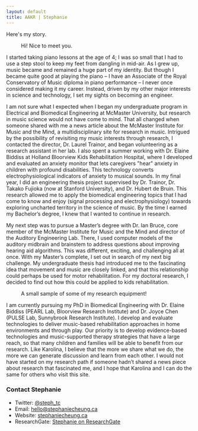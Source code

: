 ```yaml
---
layout: default
title: AAKR | Stephanie
---
```

<div class="post">
<p class="intro">Here's my story.</p>

<figure>
	<img src="{{ '/assets/img/aboutstephanie/stephanie1.jpeg' | prepend: site.baseurl }}" alt="">
	<figcaption>Hi! Nice to meet you.</figcaption>
</figure>

<p>I started taking piano lessons at the age of 4; I was so small that I had to use a step stool to keep my feet from dangling in mid-air. As I grew up, music became and remained a huge part of my identity. But though I became quite good at playing the piano – I have an Associate of the Royal Conservatory of Music diploma in piano performance – I never once considered making it my career. Instead, driven by my other major interests in science and technology, I set my sights on becoming an engineer.</p>

<p>I am not sure what I expected when I began my undergraduate program in Electrical and Biomedical Engineering at McMaster University, but research in music science would not have come to mind. That all changed when someone shared with me a news article about the McMaster Institute for Music and the Mind, a multidisciplinary site for research in music. Intrigued by the possibility of revisiting my music interests through research, I contacted the director, Dr. Laurel Trainor, and began volunteering as a research assistant in her lab. I also spent a summer working with Dr. Elaine Biddiss at Holland Bloorview Kids Rehabilitation Hospital, where I developed and evaluated an anxiety monitor that lets caregivers "hear" anxiety in children with profound disabilities. This technology converts electrophysiological indicators of anxiety to musical sounds. In my final year, I did an engineering thesis project supervised by Dr. Trainor, Dr. Takako Fujioka (now at Stanford University), and Dr. Hubert de Bruin. This research allowed me to apply the biomedical engineering topics that I had come to know and enjoy (signal processing and electrophysiology) towards exploring uncharted territory in the science of music. By the time I earned my Bachelor’s degree, I knew that I wanted to continue in research.</p>

<p>My next step was to pursue a Master’s degree with Dr. Ian Bruce, core member of the McMaster Institute for Music and the Mind and director of the Auditory Engineering Lab. There, I used computer models of the auditory midbrain and brainstem to address questions about improving hearing aid algorithms. This was different, exciting, and challenging all at once. With my Master’s complete, I set out in search of my next big challenge. My undergraduate thesis had introduced me to the fascinating idea that movement and music are closely linked, and that this relationship could perhaps be used for motor rehabilitation. For my doctoral research, I decided to find out how this could be applied to kids rehabilitation.</p>

<figure>
	<img src="{{ '/assets/img/aboutstephanie/stephanie2.png' | prepend: site.baseurl }}" alt="">
	<figcaption>A small sample of some of my research equipment!</figcaption>
</figure>

<p>I am currently pursuing my PhD in Biomedical Engineering with Dr. Elaine Biddiss (PEARL Lab, Bloorview Research Institute) and Dr. Joyce Chen (PULSE Lab, Sunnybrook Research Institute). I develop and evaluate technologies to deliver music-based rehabilitation approaches in home environments and through play. Our priority is to develop evidence-based technologies and music-supported therapy strategies that have a large reach, so that many children and families will be able to benefit from our research. Like Karolina, I believe that the more we share what we do, the more we can generate discussion and learn from each other. I would not have started on my research path if someone hadn’t shared a news piece about research that fascinated me, and I hope that Karolina and I can do the same for others who visit this site.</p>

<h3>Contact Stephanie</h3>
<ul>
  <li>Twitter: <a href="http://twitter.com/steph_tc" target="_blank" onclick="ga('send', 'event', 'LinkOut', 'Click', 'StephanieTwitter_from_AboutStephanie);">@steph_tc</a></li>
  <li>Email: <a href="mailto:hello@stephaniecheung.ca" target="_blank">hello@stephaniecheung.ca</a></li>
  <li>Website:  <a href="http://stephaniecheung.ca" target="_blank" onclick="ga('send', 'event', 'LinkOut', 'Click', 'StephanieWebsite_from_AboutStephanie');">stephaniecheung.ca</a></li>
  <li>ResearchGate: <a href="https://www.researchgate.net/profile/Stephanie_Cheung4" target="_blank" onclick="ga('send', 'event', 'LinkOut', 'Click', 'StephanieResearchGate_from_AboutStephanie');">Stephanie on ResearchGate</a></li>
</ul>
</div>
